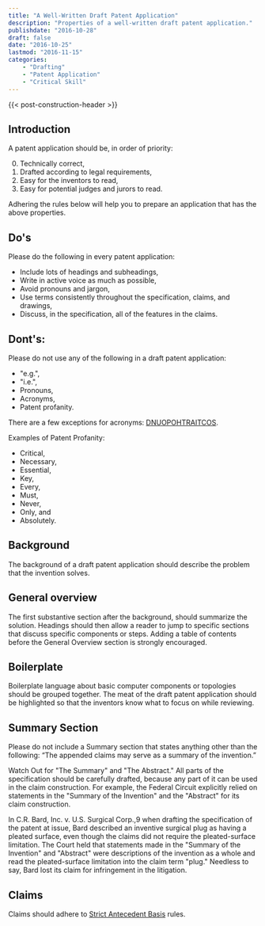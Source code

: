 ```yaml
---
title: "A Well-Written Draft Patent Application"
description: "Properties of a well-written draft patent application."
publishdate: "2016-10-28"
draft: false
date: "2016-10-25"
lastmod: "2016-11-15"
categories: 
    - "Drafting"
    - "Patent Application"
    - "Critical Skill"
---
```


{{< post-construction-header >}}

## Introduction

A patent application should be, in order of priority:

0. Technically correct,
0. Drafted according to legal requirements,
0. Easy for the inventors to read,
0. Easy for potential judges and jurors to read.

Adhering the rules below will help you to prepare an application that has the above properties.

## Do's

Please do the following in every patent application:

- Include lots of headings and subheadings,
- Write in active voice as much as possible,
- Avoid pronouns and jargon,
- Use terms consistently throughout the specification, claims, and drawings,
- Discuss, in the specification, all of the features in the claims.

## Dont's:

Please do not use any of the following in a draft patent application:

- "e.g.",
- "i.e.",
- Pronouns,
- Acronyms,
- Patent profanity.

There are a few exceptions for acronyms: [DNUOPOHTRAITCOS](posts/acronyms).

Examples of Patent Profanity:

- Critical,
- Necessary,
- Essential,
- Key,
- Every,
- Must,
- Never,
- Only, and
- Absolutely.

## Background

The background of a draft patent application should describe the problem that the invention solves.

## General overview

The first substantive section after the background, should summarize the solution.  Headings should then allow a reader to jump to specific sections that discuss specific components or steps.  Adding a table of contents before the General Overview section is strongly encouraged.

## Boilerplate

Boilerplate language about basic computer components or topologies should be grouped together. The meat of the draft patent application should be highlighted so that the inventors know what to focus on while reviewing.


## Summary Section

Please do not include a Summary section that states anything other than the following: “The appended claims may serve as a summary of the invention.”

Watch Out for "The Summary" and "The Abstract." All parts of the specification should be carefully drafted, because any part of it can be used in the claim construction. For example, the Federal Circuit explicitly relied on statements in the "Summary of the Invention" and the "Abstract" for its claim construction.

In C.R. Bard, Inc. v. U.S. Surgical Corp.,9 when drafting the specification of the patent at issue, Bard described an inventive surgical plug as having a pleated surface, even though the claims did not require the pleated-surface limitation. The Court held that statements made in the "Summary of the Invention" and "Abstract" were descriptions of the invention as a whole and read the pleated-surface limitation into the claim term "plug." Needless to say, Bard lost its claim for infringement in the litigation.


## Claims

Claims should adhere to [Strict Antecedent Basis](posts/sab-intro) rules.
